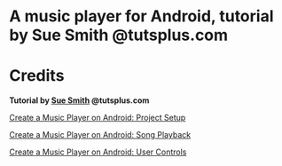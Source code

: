 # A music player for Android, tutorial by Sue Smith @tutsplus.com

# Credits

**Tutorial by [Sue Smith](http://tutsplus.com/authors/sue-smith) @tutsplus.com**

[Create a Music Player on Android: Project Setup](http://code.tutsplus.com/tutorials/create-a-music-player-on-android-project-setup--mobile-22764)

[Create a Music Player on Android: Song Playback](http://code.tutsplus.com/tutorials/create-a-music-player-on-android-song-playback--mobile-22778)

[Create a Music Player on Android: User Controls](http://code.tutsplus.com/tutorials/create-a-music-player-on-android-user-controls--mobile-22787)

